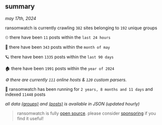 
## summary
_may 17th, 2024_

ransomwatch is currently crawling `382` sites belonging to `192` unique groups

⏲ there have been `11` posts within the `last 24 hours`

🦈 there have been `343` posts within the `month of may`

🪐 there have been `1335` posts within the `last 90 days`

🏚 there have been `1991` posts within the `year of 2024`

_⚙️ there are currently `111` online hosts & `120` custom parsers._

🦕 ransomwatch has been running for `2 years, 8 months and 11 days` and indexed `11448` posts

_all data  [(groups)](http://ransomwhat.telemetry.ltd/groups) and [(posts)](http://ransomwhat.telemetry.ltd/posts) is available in JSON (updated hourly)_

> ransomwatch is fully [open source](https://github.com/joshhighet/ransomwatch#ransomwatch--). please consider [sponsoring](https://github.com/sponsors/joshhighet) if you find it useful!
